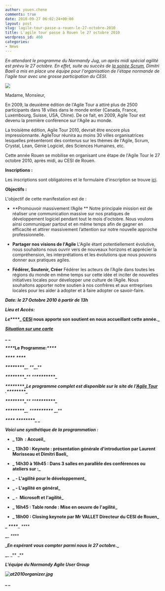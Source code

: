 ```yaml
---
author: youen.chene
comments: true
date: 2010-09-27 06:02:24+00:00
layout: post
slug: lagile-tour-passe-a-rouen-le-27-octobre-2010
title: L'agile tour passe à Rouen le 27 octobre 2010
wordpress_id: 460
categories:
- News
---
```


_En attendant le programme du Normandy Jug, un après midi spécial agilité est prévu le 27 octobre. En effet, suite au succès de [la soirée Scrum](http://www.normandyjug.org/rencontres-passees/23022010-scrum-et-l%E2%80%99agilite-des-equipes-de-developpement/), Dimitri Baeli a mis en place une équipe pour l'organisation de l'étape normande de l'agile tour avec une grosse participation du CESI._




[![](http://www.normandyjug.org/wp-content/uploads/2010/09/city_28.jpg)](http://www.normandyjug.org/wp-content/uploads/2010/09/city_28.jpg)




Madame, Monsieur,










En  2009, la deuxième édition de l'Agile Tour a attiré plus de 2500  participants dans 18 villes dans le monde entier (Canada, France,  Luxembourg, Suisse, USA, Chine). De ce fait, en 2009, Agile Tour est  devenu la première conférence sur l'Agile au monde.




La  troisième édition, Agile Tour 2010, devrait être encore plus  impressionnante. AgileTour réunira au moins 30 villes organisatrices  lesquelles présenteront des contenus sur les thèmes de l'Agile, Scrum,  Crystal, Lean, Génie Logiciel, des Sciences Humaines, etc. 










Cette année Rouen se mobilise en organisant une étape de l'Agile Tour le 27 octobre 2010, après midi, au CESI de Rouen.










**Inscriptions :**










Les inscriptions sont obligatoires et le formulaire d'inscription se trouve [ici](http://www.agiletour.org/fr/rouen_registration.html).










**Objectifs :**










L'objectif de cette manifestation est de : 










	
  * **Promouvoir massivement l’Agile **
Notre  principale mission est de réaliser une communication massive sur nos  pratiques de développement logiciel pendant tout le mois d'octobre. Nous  voulons ainsi communiquer  partout et en même temps afin de gagner en efficacité et attirer  massivement l’attention sur notre nouvelle approche professionnelle.

	
  * **Partager nos visions de l'Agile**
L'Agile  étant potentiellement évolutive, nous souhaitons nous ouvrir vers de  nouveaux horizons et apprécier la compréhension, les interprétations et  les évolutions que nous pouvons donner aux pratiques agiles.


	
  * **Fédérer, Soutenir, Créer**
Fédérer  les acteurs de l'Agile dans toutes les régions du monde en même temps  sur cette idée et inciter de nouvelles initiatives locales pour  développer une culture de l’Agile. Nous souhaitons apporter notre  soutien à nos confrères et aux entreprises locales pour les aider à  adopter et à faire adopter ce savoir-faire.





**_**Date:** le 27 Octobre 2010 à partir de 13h_**

**_**Lieu et Accès:**_**

**_Le_****_ [CESI](http://www.cesi-entreprises.fr/centre/centre.asp?centre=_level0.mont_st_aignan_btn) nous apporte son soutient en nous accueillant cette année._**

**_[Situation sur une carte](http://maps.google.fr/maps?li=d&hl=fr&f=d&iwstate1=dir:to&daddr=1,+Rue+Guglielmo+Marconi,+76130+Mont+Saint+Aignan+%28CESI+SAS%29&geocode=CcSaTILtNWnzFRH08gIdVqQQAA&iwloc=1&dq=1+rue+marconi+76130+Mont+Saint+Aignan&cid=49476625,1090646,14303900307713815448&ei=r)_**

**_** **_**

**_****_**Le Programme:**_****_**

**_****_** **_****_**

**_****_****_**_ _**_****_****_**


**_****_****_**_**_
_**_**_****_****_**




**_****_****_**_**_Le programme complet est disponible sur le site de l'[Agile Tour](http://www.agiletour.org/fr/at2010_rouen/programmation.html) ._**_**_****_****_**




**_****_****_**_**_
_**_**_****_****_**


**_****_****_**_ _**_****_********_ _****_**

**_****_ _****_****_ _**


**_Voici une synthétique de la programmation :_**





	
  * **_ 13h  : Accueil_**

	
  * **_ 13h30 : Keynote : présentation générale d'introduction par Laurent Morisseau et Dimitri Baeli_**

	
  * **_ 14h30 à 16h45 : Dans 3 salles en parallèle des conférences ou ateliers sur :_**

	
  * **_ - L'agilité pour le développement_**

	
  * **_ - L'agilité en général_**

	
  * **_ -  Microsoft et l'agilité_**



	
  * **_ 16h45 : Table ronde : Mise en oeuvre de l'agilité_**

	
  * **_ 18h00 : Closing keynote par Mr VALLET Directeur du CESI de Rouen_**


**_ _****_**_ _**_**

**_**_ _**_**


**_**_**_En espérant vous compter parmi nous le 27 octobre._**_**_**


**_**_ _**
_**

**_L'équipe du Normandy Agile User Group_**

**_![at2010organizer.jpg](http://www.agiletour.org/sites/default/files/AT2010_resources/at2010organizer.jpg)_**

**_ _**
